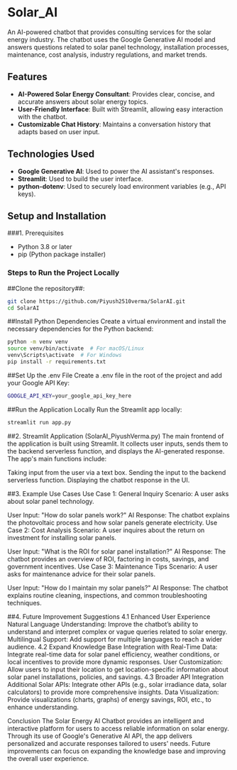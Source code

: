 # Solar_AI


An AI-powered chatbot that provides consulting services for the solar energy industry. The chatbot uses the Google Generative AI model and answers questions related to solar panel technology, installation processes, maintenance, cost analysis, industry regulations, and market trends.

## Features
- **AI-Powered Solar Energy Consultant**: Provides clear, concise, and accurate answers about solar energy topics.
- **User-Friendly Interface**: Built with Streamlit, allowing easy interaction with the chatbot.
- **Customizable Chat History**: Maintains a conversation history that adapts based on user input.
  
## Technologies Used
- **Google Generative AI**: Used to power the AI assistant's responses.
- **Streamlit**: Used to build the user interface.
- **python-dotenv**: Used to securely load environment variables (e.g., API keys).

## Setup and Installation

###1. Prerequisites
- Python 3.8 or later
- pip (Python package installer)

### Steps to Run the Project Locally

##Clone the repository##:
   ```bash
   git clone https://github.com/Piyush2510verma/SolarAI.git
   cd SolarAI
```
##Install Python Dependencies
Create a virtual environment and install the necessary dependencies for the Python backend:

```bash
python -m venv venv
source venv/bin/activate  # For macOS/Linux
venv\Scripts\activate  # For Windows
pip install -r requirements.txt
```

##Set Up the .env File
Create a .env file in the root of the project and add your Google API Key:
```bash
GOOGLE_API_KEY=your_google_api_key_here
```
##Run the Application Locally
Run the Streamlit app locally:
```bash
streamlit run app.py
```

##2. Streamlit Application (SolarAI_PiyushVerma.py)
The main frontend of the application is built using Streamlit. It collects user inputs, sends them to the backend serverless function, and displays the AI-generated response. The app's main functions include:

Taking input from the user via a text box.
Sending the input to the backend serverless function.
Displaying the chatbot response in the UI.


##3. Example Use Cases
Use Case 1: General Inquiry
Scenario: A user asks about solar panel technology.

User Input: "How do solar panels work?"
AI Response: The chatbot explains the photovoltaic process and how solar panels generate electricity.
Use Case 2: Cost Analysis
Scenario: A user inquires about the return on investment for installing solar panels.

User Input: "What is the ROI for solar panel installation?"
AI Response: The chatbot provides an overview of ROI, factoring in costs, savings, and government incentives.
Use Case 3: Maintenance Tips
Scenario: A user asks for maintenance advice for their solar panels.

User Input: "How do I maintain my solar panels?"
AI Response: The chatbot explains routine cleaning, inspections, and common troubleshooting techniques.



##4. Future Improvement Suggestions
4.1 Enhanced User Experience
Natural Language Understanding: Improve the chatbot’s ability to understand and interpret complex or vague queries related to solar energy.
Multilingual Support: Add support for multiple languages to reach a wider audience.
4.2 Expand Knowledge Base
Integration with Real-Time Data: Integrate real-time data for solar panel efficiency, weather conditions, or local incentives to provide more dynamic responses.
User Customization: Allow users to input their location to get location-specific information about solar panel installations, policies, and savings.
4.3 Broader API Integration
Additional Solar APIs: Integrate other APIs (e.g., solar irradiance data, solar calculators) to provide more comprehensive insights.
Data Visualization: Provide visualizations (charts, graphs) of energy savings, ROI, etc., to enhance understanding.

Conclusion
The Solar Energy AI Chatbot provides an intelligent and interactive platform for users to access reliable information on solar energy. Through its use of Google's Generative AI API, the app delivers personalized and accurate responses tailored to users' needs. Future improvements can focus on expanding the knowledge base and improving the overall user experience.
